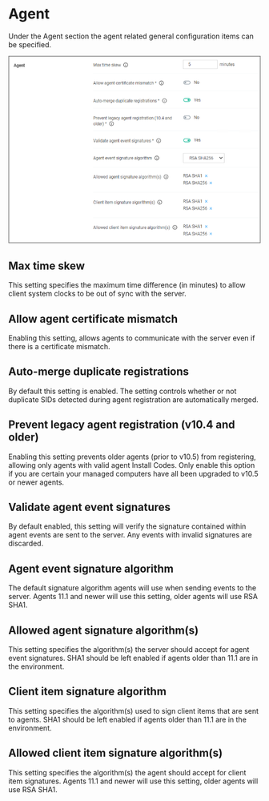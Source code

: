 [title]: # (Agent)
[tags]: # (general configuration)
[priority]: # (4)
# Agent

Under the Agent section the agent related general configuration items can be specified.

![alt](images/pm/agent.png "Agent configuration options")

## Max time skew

This setting specifies the maximum time difference (in minutes) to allow client system clocks to be out of sync with the server.

## Allow agent certificate mismatch

Enabling this setting, allows agents to communicate with the server even if there is a certificate mismatch.

## Auto-merge duplicate registrations

By default this setting is enabled. The setting controls whether or not duplicate SIDs detected during agent registration are automatically merged.

## Prevent legacy agent registration (v10.4 and older)

Enabling this setting prevents older agents (prior to v10.5) from registering, allowing only agents with valid agent Install Codes. Only enable this option if you are certain your managed computers have all been upgraded to v10.5 or newer agents.

## Validate agent event signatures

By default enabled, this setting will verify the signature contained within agent events are sent to the server. Any events with invalid signatures are discarded.

## Agent event signature algorithm

The default signature algorithm agents will use when sending events to the server. Agents 11.1 and newer will use this setting, older agents will use RSA SHA1.

## Allowed agent signature algorithm(s)

This setting specifies the algorithm(s) the server should accept for agent event signatures. SHA1 should be left enabled if agents older than 11.1 are in the environment.

## Client item signature algorithm

This setting specifies the algorithm(s) used to sign client items that are sent to agents. SHA1 should be left enabled if agents older than 11.1 are in the environment.

## Allowed client item signature algorithm(s)

This setting specifies the algorithm(s) the agent should accept for client item signatures. Agents 11.1 and newer will use this setting, older agents will use RSA SHA1.

